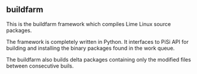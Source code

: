 buildfarm
----------

This is the buildfarm framework which compiles Lime Linux source packages.

The framework is completely written in Python. It interfaces to PiSi API
for building and installing the binary packages found in the work queue.

The buildfarm also builds delta packages containing only the modified files between
consecutive buils.

